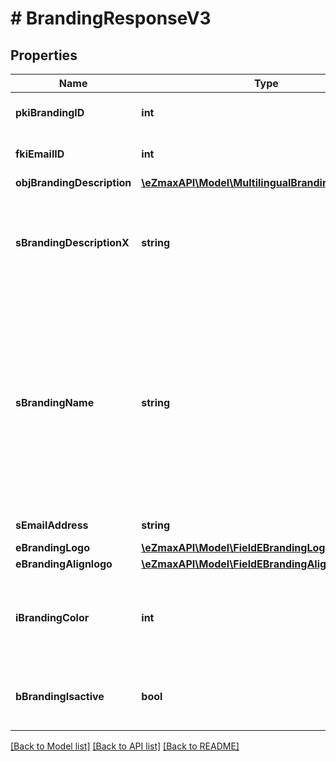 # # BrandingResponseV3

## Properties

Name | Type | Description | Notes
------------ | ------------- | ------------- | -------------
**pkiBrandingID** | **int** | The unique ID of the Branding |
**fkiEmailID** | **int** | The unique ID of the Email | [optional]
**objBrandingDescription** | [**\eZmaxAPI\Model\MultilingualBrandingDescription**](MultilingualBrandingDescription.md) |  |
**sBrandingDescriptionX** | **string** | The Description of the Branding in the language of the requester |
**sBrandingName** | **string** | The name of the Branding  This value will only be set if you wish to overwrite the default name. If you want to keep the default name, leave this property empty | [optional]
**sEmailAddress** | **string** | The email address. | [optional]
**eBrandingLogo** | [**\eZmaxAPI\Model\FieldEBrandingLogo**](FieldEBrandingLogo.md) |  |
**eBrandingAlignlogo** | [**\eZmaxAPI\Model\FieldEBrandingAlignlogo**](FieldEBrandingAlignlogo.md) |  |
**iBrandingColor** | **int** | The primary color. This is a RGB color converted into integer |
**bBrandingIsactive** | **bool** | Whether the Branding is active or not |

[[Back to Model list]](../../README.md#models) [[Back to API list]](../../README.md#endpoints) [[Back to README]](../../README.md)
